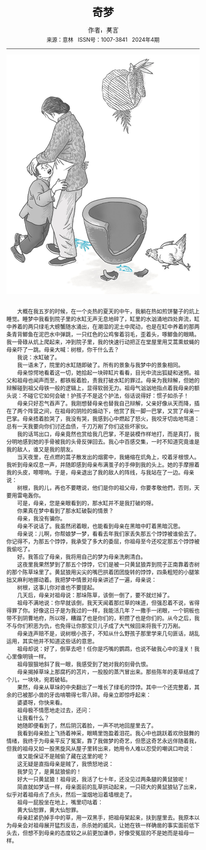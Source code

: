 # <center>奇梦</center> 

<div align=center><img src="https://raw.githubusercontent.com/leaguecn/magazines/main/img_authors/%25d7%25f7%25d5%25df%25a3%25ba%25c4%25aa%25d1%25d4.jpg"></div> 

<center>来源：意林   ISSN号：1007-3841   2024年4期</center> 


* * *


![](https://raw.githubusercontent.com/leaguecn/magazines/main/img/yili20240453-1-l.jpg)

  
<br>　　大概在我五岁的时候，在一个炎热的夏天的中午，我躺在热如煎饼鏊子的炕上睡觉。睡梦中我看到院子里的水缸无声无息地碎了，缸里的水汹涌地四处奔流，缸中养着的两只绿毛大螃蟹随水涌出，在潮湿的泥土中爬动，也是在缸中养着的那两条青背鲫鱼在泥巴水中弹跳，一只红色的公鸡奓着羽毛，歪着头，啄鲫鱼的眼睛。我一骨碌从炕上爬起来，冲到院子里，我的快速行动把正在堂屋里用艾蒿熏蚊蝇的母亲吓了一跳。母亲大喊：树根，你干什么去？  
　　我说：水缸破了。  
　　我一语未了，院里的水缸随即破了。所有的景象与我梦中的景象相同。  
　　母亲惊愕地看着这一切，她拾起一块碎缸片看看，目光中流出狐疑和迷惘。祖父和祖母也闻声而至，都铁板着脸，责我打破水缸的罪过。母亲为我辩解，但她的辩解碰到祖父母铁一般的逻辑上，显得软弱无力。祖母气汹汹地指点着我母亲的额头说：不碰它它如何会破！护孩子不是这个护法，俗话说得好：惯子如杀子！  
　　母亲只好忍气吞声了。我刚想替母亲也替我自己辩解，父亲好像从天而降，插在了两个阵营之间，在祖母的阴险的煽动下，他赏了我一脚一巴掌，又赏了母亲一巴掌。母亲捂着脸哭了，我没有哭，我感到心中燃起了怒火，我咬牙切齿地骂道：总有一天我要向你们讨还血债，千刀万剐了你们这些坏家伙。  
　　我的话骂出口，母亲竟然也赏给我几巴掌，不是装模作样地打，而是真打，我分明地感到她的手骨被我的头骨反弹回去。我心中百感交集，一时不知道究竟谁是我的敌人，谁又是我的朋友。  
　　当天夜里，在点燃的蒿子散发出的烟雾中，我蜷缩在炕角上，咬着牙根恨人。我听到母亲叹息一声，并随即感到母亲布满茧子的手伸到我的头上。她的手摩擦着我的头皮，嚓嚓响。于是，母亲退出了我的敌人的阵线，与我站在了一边。母亲说：  
　　树根，我的儿，再也不要瞎说，他们是你的祖父母，你要孝敬他們，否则，天要用雷电轰你。  
　　可是，母亲，您是亲眼看到的，那水缸并不是我打破的呀。  
　　你果真在梦中看到了那水缸破裂的情景？  
　　母亲，我没有骗你。  
　　母亲不说话了。我虽然闭着眼，也能看到母亲在黑暗中盯着黑暗沉思。  
　　母亲说：儿啊，你帮娘梦一梦，看看去年我们家丢失那五个饽饽被谁偷去了。你记得不，为那五个饽饽，我承受了多大的委屈，你祖母至今还咬定那五个饽饽被我偷吃了。  
　　好。我答应了母亲，我将用自己的梦为母亲洗刷清白。  
　　这夜里我果然梦到了那五个饽饽，它们是被一只黄鼠狼弄到院子正南靠着杏树的那个陈草垛里了。黄鼠狼用尖尖的嘴巴拱着团团旋转的饽饽，四条粗短的小腿笨拙又麻利地挪动着。我把梦中情景对母亲讲述了一遍，母亲说：  
　　树根，这事儿你对谁也不要提起。  
　　几天后，母亲对祖母说：那垛陈草，该倒一倒了，要不就烂掉了。  
　　祖母不满地说：你早就该倒，我天天闻着那烂草的味道，但强忍着不说，省得得罪了你。好像这日子是为我过的一样，我能活几年？一撒手一闭眼，一个铜板也带不到阴曹地府，所以呀，糟蹋了也是你们的，积攒了也是你们的。从今之后，我不与你们积恶为仇，也免得让你那宝贝儿子成了大气候回来将我千刀万剐。  
　　母亲连声赔不是，说树根小孩子，不知从什么野孩子那里学来几句匪话，胡乱运用，其实他并不知道这些话的意思。  
　　祖母却说：好了，倒草去吧！任你是巧嘴的鹦鹉，也说不破我心中的潼关！我心里像明镜一样。  
　　祖母狠狠地斜了我一眼，我感受到了她对我的刻骨仇恨。  
　　母亲揭掉草垛上那腐朽的苫片，一股股的蒸汽冒出来。那些陈年的麦草结成了个儿，一块块，宛若破毡。  
　　果然，母亲从草垛的中央翻出了一堆长了绿毛的饽饽。其中一个还完整着，其余的已被那小兽的牙齿啃嚼得七零八碎。母亲立即惊呼起来：  
　　婆婆呀，你快来看。  
　　祖母极不情愿地走过去，还问：  
　　让我看什么？  
　　她随即便看到了，然后阴沉着脸，一声不吭地回屋里去了。  
　　我看到母亲脸上飞扬着神采，眼睛里饱盈着泪花。我心中也跳跃着欢欣鼓舞的情绪，我终于为母亲平反了冤案，靠了我做梦的奇艺，但愿这奇艺永远伴随着我，但我的祖母又如一股黑旋风从屋子里转出来，她用令人难以忍受的嘲讽口吻说：  
　　谁又能保证不是贼偷了藏在这里的呢？  
　　这无疑是直指母亲是贼了，我愤怒地说：  
　　我梦见了，是黄鼠狼偷的！  
　　好大一只黄鼠狼！祖母说，我活了七十年，还没见过两条腿的黄鼠狼呢！  
　　简直就如梦话一样，母亲面前的乱草拱动起来，一只硕大的黄鼠狼钻了出来，似乎对着祖母点了点头，然后一溜烟地沿着墙根走了。  
　　祖母一屁股坐在地上，嘴里叨咕着：  
　　黄大仙恕罪，黄大仙恕罪。  
　　母亲赶紧扔掉手中的草，用一双黑手，把祖母架起来，扶到屋里去。我原本以为母亲会对祖母展开猛烈反击，杀杀她的威风，让她在铁一样确凿的事实面前低下头去，但想不到母亲的态度较之从前更加谦恭，好像受冤屈的不是她而是祖母一样。